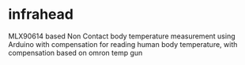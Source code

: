 # infrahead
MLX90614 based Non Contact body temperature measurement using Arduino with compensation for reading human body temperature, with compensation based on omron temp gun
